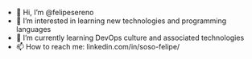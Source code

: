 - 👋 Hi, I’m @felipesereno
- 👀 I’m interested in learning new technologies and programming languages
- 🌱 I’m currently learning DevOps culture and associated technologies
- 📫 How to reach me: linkedin.com/in/soso-felipe/

<!---
felipesereno/felipesereno is a ✨ special ✨ repository because its `README.md` (this file) appears on your GitHub profile.
You can click the Preview link to take a look at your changes.
--->
